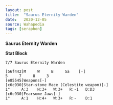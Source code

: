 ```yaml
---
layout: post
title:  "Saurus Eternity Warden"
date:   2020-12-05
source: Wahapedia
tags: [seraphon]
---
```


**Saurus Eternity Warden**

**Stat Block**
```
7/7 Saurus Eternity Warden
```

```
[56f442]M     W     B     Sa    [-]
5     7     8     3     
[e85545]Weapons[-]
[c6c930]Star-stone Mace (Celestite weapon)[-]
1"     A:3    H:3+   W:3+   R:-1   D:D3  
[c6c930]Fearsome Jaws[-]
1"     A:1    H:4+   W:3+   R:-    D:1   
```


